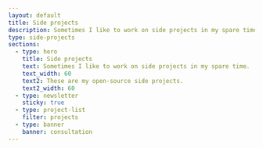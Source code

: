 ```yaml
---
layout: default
title: Side projects
description: Sometimes I like to work on side projects in my spare time. These are my open-source side projects.
type: side-projects
sections:
  - type: hero
    title: Side projects
    text: Sometimes I like to work on side projects in my spare time.
    text_width: 60
    text2: These are my open-source side projects.
    text2_width: 60
  - type: newsletter
    sticky: true
  - type: project-list
    filter: projects
  - type: banner
    banner: consultation
---
```

